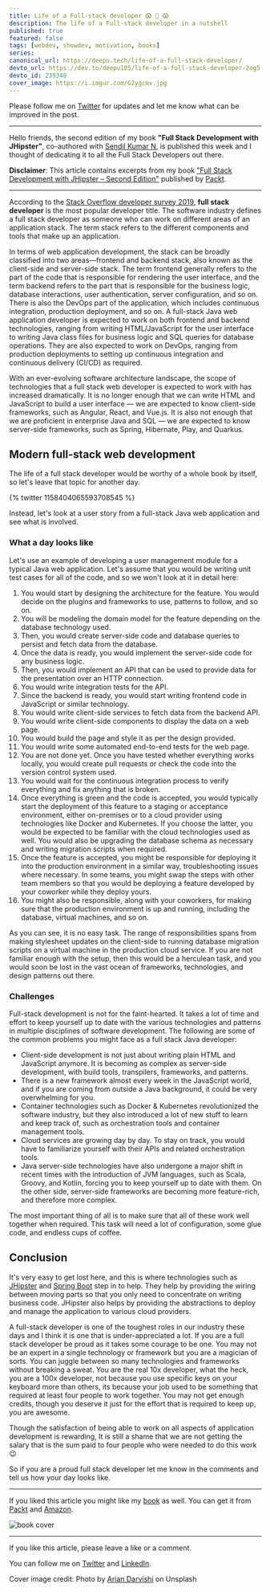 ```yaml
---
title: Life of a Full-stack developer 😱 🤯 😱
description: The life of a Full-stack developer in a nutshell
published: true
featured: false
tags: [webdev, showdev, motivation, books]
series:
canonical_url: https://deepu.tech/life-of-a-full-stack-developer/
devto_url: https://dev.to/deepu105/life-of-a-full-stack-developer-2og5
devto_id: 239348
cover_image: https://i.imgur.com/G2ygcmv.jpg
---
```


Please follow me on [Twitter](https://twitter.com/deepu105) for updates and let me know what can be improved in the post.

---

Hello friends, the second edition of my book **"Full Stack Development with JHipster"**, co-authored with [Sendil Kumar N](https://dev.to/sendilkumarn), is published this week and I thought of dedicating it to all the Full Stack Developers out there.

**Disclaimer**: This article contains excerpts from my book ["Full Stack Development with JHipster – Second Edition"](https://deepu.tech/books) published by [Packt](https://www.packtpub.com/).

---

According to the [Stack Overflow developer survey 2019](https:/​/insights.stackoverflow.​com/survey/2019#developer-​roles), **full stack developer** is the most popular developer title. The software industry defines a full stack developer as someone who can work on different areas of an application stack. The term stack refers to the different components and tools that make up an application.

In terms of web application development, the stack can be broadly classified into two areas—frontend and backend stack, also known as the client-side and server-side stack. The term frontend generally refers to the part of the code that is responsible for rendering the user interface, and the term backend refers to the part that is responsible for the business logic, database interactions, user authentication, server configuration, and so on. There is also the DevOps part of the application, which includes continuous integration, production deployment, and so on. A full-stack Java web application developer is expected to work on both frontend and backend technologies, ranging from writing HTML/JavaScript for the user interface to writing Java class files for business logic and SQL queries for database operations. They are also expected to work on DevOps, ranging from production deployments to setting up continuous integration and continuous delivery (CI/CD) as required.

With an ever-evolving software architecture landscape, the scope of technologies that a full stack web developer is expected to work with has increased dramatically. It is no longer enough that we can write HTML and JavaScript to build a user interface — we are expected to know client-side frameworks, such as Angular, React, and Vue.js. It is also not enough that we are proficient in enterprise Java and SQL — we are expected to know server-side frameworks, such as Spring, Hibernate, Play, and Quarkus.

## Modern full-stack web development

The life of a full stack developer would be worthy of a whole book by itself, so let's leave that topic for another day.

{% twitter 1158404065593708545 %}

Instead, let's look at a user story from a full-stack Java web application and see what is involved.

### What a day looks like

Let's use an example of developing a user management module for a typical Java web application. Let's assume that you would be writing unit test cases for all of the code, and so we won't look at it in detail here:

1. You would start by designing the architecture for the feature. You would decide on the plugins and frameworks to use, patterns to follow, and so on.
2. You will be modeling the domain model for the feature depending on the database technology used.
3. Then, you would create server-side code and database queries to persist and fetch data from the database.
4. Once the data is ready, you would implement the server-side code for any business logic.
5. Then, you would implement an API that can be used to provide data for the presentation over an HTTP connection.
6. You would write integration tests for the API.
7. Since the backend is ready, you would start writing frontend code in JavaScript or similar technology.
8. You would write client-side services to fetch data from the backend API.
9. You would write client-side components to display the data on a web page.
10. You would build the page and style it as per the design provided.
11. You would write some automated end-to-end tests for the web page.
12. You are not done yet. Once you have tested whether everything works locally, you would create pull requests or check the code into the version control system used.
13. You would wait for the continuous integration process to verify everything and fix anything that is broken.
14. Once everything is green and the code is accepted, you would typically start the deployment of this feature to a staging or acceptance environment, either on-premises or to a cloud provider using technologies like Docker and Kubernetes. If you choose the latter, you would be expected to be familiar with the cloud technologies used as well. You would also be upgrading the database schema as necessary and writing migration scripts when required.
15. Once the feature is accepted, you might be responsible for deploying it into the production environment in a similar way, troubleshooting issues where necessary. In some teams, you might swap the steps with other team members so that you would be deploying a feature developed by your coworker while they deploy yours.
16. You might also be responsible, along with your coworkers, for making sure that the production environment is up and running, including the database, virtual machines, and so on.

As you can see, it is no easy task. The range of responsibilities spans from making stylesheet updates on the client-side to running database migration scripts on a virtual machine in the production cloud service. If you are not familiar enough with the setup, then this would be a herculean task, and you would soon be lost in the vast ocean of frameworks, technologies, and design patterns out there.

### Challenges

Full-stack development is not for the faint-hearted. It takes a lot of time and effort to keep yourself up to date with the various technologies and patterns in multiple disciplines of software development. The following are some of the common problems you might face as a full stack Java developer:

-   Client-side development is not just about writing plain HTML and JavaScript anymore. It is becoming as complex as server-side development, with build tools, transpilers, frameworks, and patterns.
-   There is a new framework almost every week in the JavaScript world, and if you are coming from outside a Java background, it could be very overwhelming for you.
-   Container technologies such as Docker & Kubernetes revolutionized the software industry, but they also introduced a lot of new stuff to learn and keep track of, such as orchestration tools and container management tools.
-   Cloud services are growing day by day. To stay on track, you would have to familiarize yourself with their APIs and related orchestration tools.
-   Java server-side technologies have also undergone a major shift in recent times with the introduction of JVM languages, such as Scala, Groovy, and Kotlin, forcing you to keep yourself up to date with them. On the other side, server-side frameworks are becoming more feature-rich, and therefore more complex.

The most important thing of all is to make sure that all of these work well together when required. This task will need a lot of configuration, some glue code, and endless cups of coffee.

## Conclusion

It's very easy to get lost here, and this is where technologies such as [JHipster](https://www.jhipster.tech/) and [Spring Boot](https://spring.io/projects/spring-boot) step in to help. They help by providing the wiring between moving parts so that you only need to concentrate on writing business code. JHipster also helps by providing the abstractions to deploy and manage the application to various cloud providers.

A full-stack developer is one of the toughest roles in our industry these days and I think it is one that is under-appreciated a lot. If you are a full stack developer be proud as it takes some courage to be one. You may not be an expert in a single technology or framework but you are a magician of sorts. You can juggle between so many technologies and frameworks without breaking a sweat. You are the real 10x developer, what the heck, you are a 100x developer, not because you use specific keys on your keyboard more than others, its because your job used to be something that required at least four people to work together. You may not get enough credits, though you deserve it just for the effort that is required to keep up, you are awesome.

Though the satisfaction of being able to work on all aspects of application development is rewarding, It is still a shame that we are not getting the salary that is the sum paid to four people who were needed to do this work 😉

So if you are a proud full stack developer let me know in the comments and tell us how your day looks like.

---

If you liked this article you might like my [book](https://deepu.tech/books) as well. You can get it from [Packt](https://www.packtpub.com/web-development/full-stack-development-with-jhipster-second-edition) and [Amazon](https://smile.amazon.com/Full-Stack-Development-JHipster-microservices/dp/1838824987).

![book cover](https://i.imgur.com/SSnzOvR.png)

---

If you like this article, please leave a like or a comment.

You can follow me on [Twitter](https://twitter.com/deepu105) and [LinkedIn](https://www.linkedin.com/in/deepu05/).

Cover image credit: Photo by [Arian Darvishi](https://unsplash.com/@arianismmm?utm_source=unsplash&utm_medium=referral&utm_content=creditCopyText) on Unsplash
